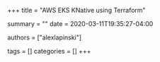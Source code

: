 +++
title = "AWS EKS KNative using Terraform"

summary = ""
date = 2020-03-11T19:35:27-04:00

authors = ["alexlapinski"]

tags = []
categories = []
+++

